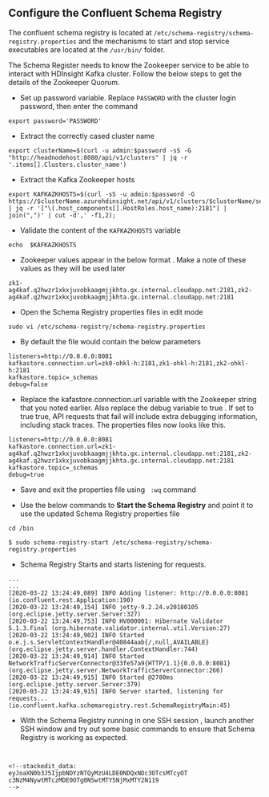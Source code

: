 ## Configure the Confluent Schema Registry

The confluent schema registry is located at  ``` /etc/schema-registry/schema-registry.properties ``` and the mechanisms to start and stop service executables are located at the  ```/usr/bin/``` folder. 

The Schema Register needs to know the Zookeeper service to be able to interact with HDInsight Kafka cluster. Follow the below steps to get the details of the Zookeeper Quorum.

 - Set up password variable. Replace `PASSWORD` with the cluster login password, then enter the command

```
export password='PASSWORD' 
```

- Extract the correctly cased cluster name

``` 
export clusterName=$(curl -u admin:$password -sS -G "http://headnodehost:8080/api/v1/clusters" | jq -r '.items[].Clusters.cluster_name')
```
- Extract the Kafka Zookeeper hosts 

```
export KAFKAZKHOSTS=$(curl -sS -u admin:$password -G https://$clusterName.azurehdinsight.net/api/v1/clusters/$clusterName/services/ZOOKEEPER/components/ZOOKEEPER_SERVER | jq -r '["\(.host_components[].HostRoles.host_name):2181"] | join(",")' | cut -d',' -f1,2);
```
- Validate the content of the ```KAFKAZKHOSTS``` variable
```
echo  $KAFKAZKHOSTS
```
- Zookeeper values appear in the below format . Make a note of these values as they will be used later
```
zk1-ag4kaf.q2hwzr1xkxjuvobkaagmjjkhta.gx.internal.cloudapp.net:2181,zk2-ag4kaf.q2hwzr1xkxjuvobkaagmjjkhta.gx.internal.cloudapp.net:2181
```

- Open the Schema Registry properties files in edit mode

``` 
sudo vi /etc/schema-registry/schema-registry.properties
```
- By default the file would contain the below parameters 
```
listeners=http://0.0.0.0:8081
kafkastore.connection.url=zk0-ohkl-h:2181,zk1-ohkl-h:2181,zk2-ohkl-h:2181
kafkastore.topic=_schemas
debug=false
```
- Replace the kafastore.connection.url variable with the Zookeeper string that you noted earlier.  Also replace the debug variable to true . If set to true true, API requests that fail will include extra debugging information, including stack traces. The properties files now looks like this.  

```
listeners=http://0.0.0.0:8081
kafkastore.connection.url=zk1-ag4kaf.q2hwzr1xkxjuvobkaagmjjkhta.gx.internal.cloudapp.net:2181,zk2-ag4kaf.q2hwzr1xkxjuvobkaagmjjkhta.gx.internal.cloudapp.net:2181
kafkastore.topic=_schemas
debug=true
```

- Save and exit the properties file using ``` :wq``` command

- Use the below commands to **Start the Schema Registry** and point it to use the updated Schema Registry properties file
```
cd /bin
``` 

 ```
 $ sudo schema-registry-start /etc/schema-registry/schema-registry.properties
 ```


- Schema Registry Starts and starts listening for requests. 
```
...
...
[2020-03-22 13:24:49,089] INFO Adding listener: http://0.0.0.0:8081 (io.confluent.rest.Application:190)
[2020-03-22 13:24:49,154] INFO jetty-9.2.24.v20180105 (org.eclipse.jetty.server.Server:327)
[2020-03-22 13:24:49,753] INFO HV000001: Hibernate Validator 5.1.3.Final (org.hibernate.validator.internal.util.Version:27)
[2020-03-22 13:24:49,902] INFO Started o.e.j.s.ServletContextHandler@40844aab{/,null,AVAILABLE} (org.eclipse.jetty.server.handler.ContextHandler:744)
[2020-03-22 13:24:49,914] INFO Started NetworkTrafficServerConnector@33fe57a9{HTTP/1.1}{0.0.0.0:8081} (org.eclipse.jetty.server.NetworkTrafficServerConnector:266)
[2020-03-22 13:24:49,915] INFO Started @2780ms (org.eclipse.jetty.server.Server:379)
[2020-03-22 13:24:49,915] INFO Server started, listening for requests... (io.confluent.kafka.schemaregistry.rest.SchemaRegistryMain:45)
```

- With the Schema Registry running in one SSH session , launch another SSH window and try out some basic commands to ensure that Schema Registry is working as expected.

```


<!--stackedit_data:
eyJoaXN0b3J5IjpbNDYzNTQyMzU4LDE0NDQxNDc3OTcsMTcyOT
c3NzM4NywtMTczMDE0OTg0NSwtMTY5NjMxMTY2N119
-->